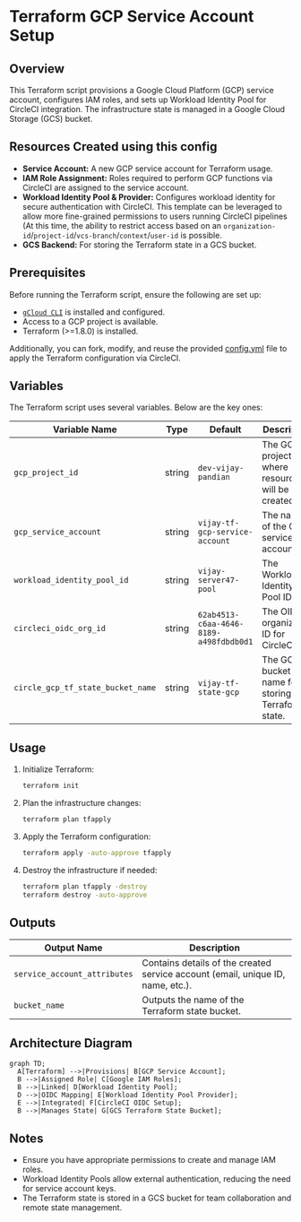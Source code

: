 # Terraform GCP Service Account Setup

## Overview
This Terraform script provisions a Google Cloud Platform (GCP) service account, configures IAM roles, and sets up Workload Identity Pool for CircleCI integration. The infrastructure state is managed in a Google Cloud Storage (GCS) bucket.

## Resources Created using this config

- **Service Account:** A new GCP service account for Terraform usage. 
- **IAM Role Assignment:** Roles required to perform GCP functions via CircleCI are assigned to the service account.
- **Workload Identity Pool & Provider:** Configures workload identity for secure authentication with CircleCI. This template can be leveraged to allow more fine-grained permissions to users running CircleCI pipelines (At this time, the ability to restrict access based on an `organization-id`/`project-id`/`vcs-branch`/`context`/`user-id` is possible. 
- **GCS Backend:** For storing the Terraform state in a GCS bucket.

## Prerequisites

Before running the Terraform script, ensure the following are set up:

- [`gCloud CLI`](https://cloud.google.com/sdk/docs/install) is installed and configured.
- Access to a GCP project is available.
- Terraform (>=1.8.0) is installed.

Additionally, you can fork, modify, and reuse the provided [config.yml](https://github.com/AwesomeCICD/circleci-oidc-gcp-terraform/blob/main/.circleci/config.yml) file to apply the Terraform configuration via CircleCI.

## Variables
The Terraform script uses several variables. Below are the key ones:

| Variable Name | Type | Default | Description |
|--------------|------|---------|-------------|
| `gcp_project_id` | string | `dev-vijay-pandian` | The GCP project ID where resources will be created. |
| `gcp_service_account` | string | `vijay-tf-gcp-service-account` | The name of the GCP service account. |
| `workload_identity_pool_id` | string | `vijay-server47-pool` | The Workload Identity Pool ID. |
| `circleci_oidc_org_id` | string | `62ab4513-c6aa-4646-8189-a498fdbdb0d1` | The OIDC organization ID for CircleCI. |
| `circle_gcp_tf_state_bucket_name` | string | `vijay-tf-state-gcp` | The GCS bucket name for storing Terraform state. |

## Usage
1. Initialize Terraform:
   ```sh
   terraform init
   ```
2. Plan the infrastructure changes:
   ```sh
   terraform plan tfapply
   ```
3. Apply the Terraform configuration:
   ```sh
   terraform apply -auto-approve tfapply
   ```
4. Destroy the infrastructure if needed:
   ```sh
   terraform plan tfapply -destroy
   terraform destroy -auto-approve
   ```

## Outputs
| Output Name | Description |
|-------------|-------------|
| `service_account_attributes` | Contains details of the created service account (email, unique ID, name, etc.). |
| `bucket_name` | Outputs the name of the Terraform state bucket. |

## Architecture Diagram
```mermaid
graph TD;
  A[Terraform] -->|Provisions| B[GCP Service Account];
  B -->|Assigned Role| C[Google IAM Roles];
  B -->|Linked| D[Workload Identity Pool];
  D -->|OIDC Mapping| E[Workload Identity Pool Provider];
  E -->|Integrated| F[CircleCI OIDC Setup];
  B -->|Manages State| G[GCS Terraform State Bucket];
```

## Notes
- Ensure you have appropriate permissions to create and manage IAM roles.
- Workload Identity Pools allow external authentication, reducing the need for service account keys.
- The Terraform state is stored in a GCS bucket for team collaboration and remote state management.
